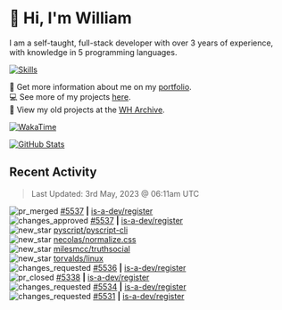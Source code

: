 # 👋 Hi, I'm William
I am a self-taught, full-stack developer with over 3 years of experience, with knowledge in 5 programming languages.

[![Skills](https://skillicons.dev/icons?i=css,cloudflare,discord,bots,docker,express,firebase,git,github,githubactions,html,js,linux,md,mongodb,netlify,nodejs,py,replit,tailwind,ts,vercel,vscode,wordpress,workers)](https://wdh.gg/dev)

🧑 Get more information about me on my [portfolio](https://wdh.gg/dev).
<br>
💻 See more of my projects [here](https://wdh.gg/github-org).
<br>
📁 View my old projects at the [WH Archive](https://wdh.gg/archive).

[![WakaTime](https://wakatime.com/badge/user/817e29c1-e1ac-4adc-936b-37bfa447c165.svg?style=for-the-badge)](https://wdh.gg/wakatime)

[![GitHub Stats](https://github-readme-stats.vercel.app/api?username=williamdavidharrison&theme=algolia&show_icons=true&border_radius=8&count_private=true&include_all_commits=true)](https://wdh.gg/github)

## Recent Activity
<!--RECENT_ACTIVITY:last_update-->
> Last Updated: 3rd May, 2023 @ 06:11am UTC
<!--RECENT_ACTIVITY:last_update_end-->

<!--RECENT_ACTIVITY:start-->
![pr_merged](https://cdn.jsdelivr.net/gh/Readme-Workflows/Readme-Icons@main/icons/octicons/PullRequestMerged.svg) [#5537](https://github.com/is-a-dev/register/pull/5537) **|** [is-a-dev/register](https://github.com/is-a-dev/register)<br>
![changes_approved](https://cdn.jsdelivr.net/gh/Readme-Workflows/Readme-Icons@main/icons/octicons/ApprovedChanges.svg) [#5537](https://github.com/is-a-dev/register/pull/5537#pullrequestreview-1410142083) **|** [is-a-dev/register](https://github.com/is-a-dev/register)<br>
![new_star](https://cdn.jsdelivr.net/gh/Readme-Workflows/Readme-Icons@main/icons/octicons/StarredRepositoryYellow.svg) [pyscript/pyscript-cli](https://github.com/pyscript/pyscript-cli)<br>
![new_star](https://cdn.jsdelivr.net/gh/Readme-Workflows/Readme-Icons@main/icons/octicons/StarredRepositoryYellow.svg) [necolas/normalize.css](https://github.com/necolas/normalize.css)<br>
![new_star](https://cdn.jsdelivr.net/gh/Readme-Workflows/Readme-Icons@main/icons/octicons/StarredRepositoryYellow.svg) [milesmcc/truthsocial](https://github.com/milesmcc/truthsocial)<br>
![new_star](https://cdn.jsdelivr.net/gh/Readme-Workflows/Readme-Icons@main/icons/octicons/StarredRepositoryYellow.svg) [torvalds/linux](https://github.com/torvalds/linux)<br>
![changes_requested](https://cdn.jsdelivr.net/gh/Readme-Workflows/Readme-Icons@main/icons/octicons/RequestedChanges.svg) [#5536](https://github.com/is-a-dev/register/pull/5536#pullrequestreview-1408521948) **|** [is-a-dev/register](https://github.com/is-a-dev/register)<br>
![pr_closed](https://cdn.jsdelivr.net/gh/Readme-Workflows/Readme-Icons@main/icons/octicons/PullRequestClosed.svg) [#5338](https://github.com/is-a-dev/register/pull/5338) **|** [is-a-dev/register](https://github.com/is-a-dev/register)<br>
![changes_requested](https://cdn.jsdelivr.net/gh/Readme-Workflows/Readme-Icons@main/icons/octicons/RequestedChanges.svg) [#5534](https://github.com/is-a-dev/register/pull/5534#pullrequestreview-1408519958) **|** [is-a-dev/register](https://github.com/is-a-dev/register)<br>
![changes_requested](https://cdn.jsdelivr.net/gh/Readme-Workflows/Readme-Icons@main/icons/octicons/RequestedChanges.svg) [#5531](https://github.com/is-a-dev/register/pull/5531#pullrequestreview-1408519303) **|** [is-a-dev/register](https://github.com/is-a-dev/register)<br>
<!--RECENT_ACTIVITY:end-->
